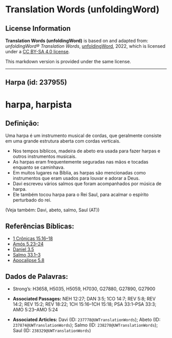 # Translation Words (unfoldingWord)

## License Information

**Translation Words (unfoldingWord)** is based on and adapted from: _unfoldingWord® Translation Words_, [unfoldingWord](https://unfoldingword.org/utw), 2022, which is licensed under a [CC BY-SA 4.0 license](https://creativecommons.org/licenses/by-sa/4.0/legalcode.en).

This markdown version is provided under the same license.



--------------------------------

## Harpa (id: 237955)

harpa, harpista
===============

Definição:
----------

Uma harpa é um instrumento musical de cordas, que geralmente consiste em uma grande estrutura aberta com cordas verticais.

* Nos tempos bíblicos, madeira de abeto era usada para fazer harpas e outros instrumentos musicais.
* As harpas eram frequentemente seguradas nas mãos e tocadas enquanto se caminhava.
* Em muitos lugares na Bíblia, as harpas são mencionadas como instrumentos que eram usados para louvar e adorar a Deus.
* Davi escreveu vários salmos que foram acompanhados por música de harpa.
* Ele também tocou harpa para o Rei Saul, para acalmar o espírito perturbado do rei.

(Veja também: Davi, abeto, salmo, Saul (AT))

Referências Bíblicas:
---------------------

* [1 Crônicas 15\.16–18](https://ref.ly/1Chr15:16-1Chr15:18)
* [Amós 5\.23–24](https://ref.ly/Amos5:23-Amos5:24)
* [Daniel 3\.5](https://ref.ly/Dan3:5)
* [Salmo 33\.1–3](https://ref.ly/Ps33:1-Ps33:3)
* [Apocalipse 5\.8](https://ref.ly/Rev5:8)

Dados de Palavras:
------------------

* Strong’s: H3658, H5035, H5059, H7030, G27880, G27890, G27900

* **Associated Passages:** NEH 12:27; DAN 3:5; 1CO 14:7; REV 5:8; REV 14:2; REV 15:2; REV 18:22; 1CH 15:16–1CH 15:18; PSA 33:1–PSA 33:3; AMO 5:23–AMO 5:24
* **Associated Articles:** Davi (ID: `237778@UWTranslationWords`); Abeto (ID: `237874@UWTranslationWords`); Salmo (ID: `238270@UWTranslationWords`); Saul (ID: `238329@UWTranslationWords`)

